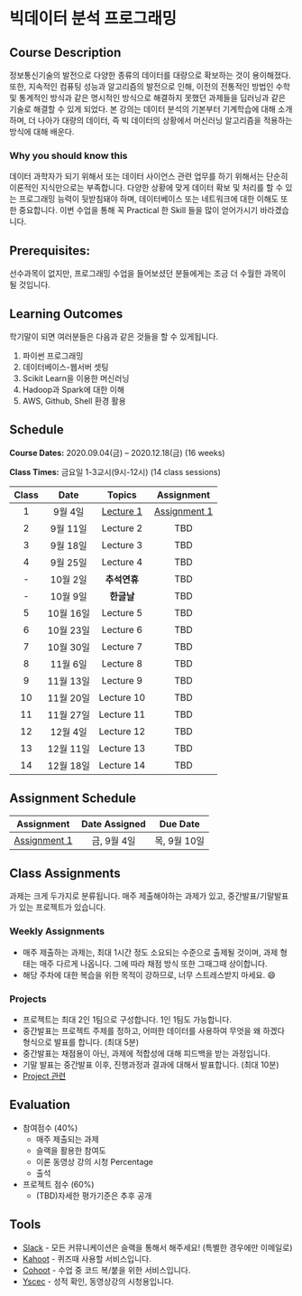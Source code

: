 # 빅데이터 분석 프로그래밍


## Course Description

정보통신기술의 발전으로 다양한 종류의 데이터를 대량으로 확보하는 것이 용이해졌다. 또한, 지속적인 컴퓨팅 성능과 알고리즘의 발전으로 인해, 이전의 전통적인 방법인 수학 및 통계적인 방식과 같은 명시적인 방식으로 해결하지 못했던 과제들을 딥러닝과 같은 기술로 해결할 수 있게 되었다. 본 강의는 데이터 분석의 기본부터 기계학습에 대해 소개하며, 더 나아가 대량의 데이터, 즉 빅 데이터의 상황에서 머신러닝 알고리즘을 적용하는 방식에 대해 배운다.


### Why you should know this

데이터 과학자가 되기 위해서 또는 데이터 사이언스 관련 업무를 하기 위해서는 단순히 이론적인 지식만으로는 부족합니다. 다양한 상황에 맞게 데이터 확보 및 처리를 할 수 있는 프로그래밍 능력이 뒷받침돼야 하며, 데이터베이스 또는 네트워크에 대한 이해도 또한 중요합니다. 이번 수업을 통해 꼭 Practical 한 Skill 들을 많이 얻어가시기 바라겠습니다.

## Prerequisites:  
선수과목이 없지만, 프로그래밍 수업을 들어보셨던 분들에게는 조금 더 수월한 과목이 될 것입니다.

## Learning Outcomes

학기말이 되면 여러분들은 다음과 같은 것들을 할 수 있게됩니다.

1. 파이썬 프로그래밍
1. 데이터베이스-웹서버 셋팅
1. Scikit Learn을 이용한 머신러닝
1. Hadoop과 Spark에 대한 이해
1. AWS, Github, Shell 환경 활용

## Schedule

**Course Dates:** 2020.09.04(금) – 2020.12.18(금) (16 weeks)

**Class Times:** 금요일 1-3교시(9시-12시) (14 class sessions)

| Class |          Date          |                 Topics                  |                 Assignment                  |
|:-----:|:----------------------:|:---------------------------------------:|:---------------------------------------:|
|  1 |  9월 4일               | [Lecture 1] | [Assignment 1] |
|  2 |  9월 11일               | Lecture 2 |  TBD |
|  3 |  9월 18일               | Lecture 3 | TBD |
|  4 |  9월 25일               | Lecture 4 | TBD |
|  - |  10월 2일               | **추석연휴** | TBD |
|  - |  10월 9일               | **한글날** | TBD |
|  5 |  10월 16일               | Lecture 5 | TBD |
|  6 |  10월 23일               | Lecture 6 | TBD |
|  7 |  10월 30일               | Lecture 7 | TBD |
|  8 |  11월 6일              | Lecture 8 | TBD |
|  9 |  11월 13일              | Lecture 9 | TBD |
|  10 |  11월 20일              | Lecture 10 | TBD |
| 11 |  11월 27일              | Lecture 11 | TBD |
| 12 |  12월 4일              | Lecture 12 | TBD |
| 13 |  12월 11일              | Lecture 13 | TBD |
| 14 |  12월 18일                | Lecture 14 | TBD |





[Lecture 1]: lecture/week-01
[Lecture 2]: lecture/week-02
[Lecture 3]: lecture/week-03
[Lecture 4]: lecture/week-04
[Lecture 5]: lecture/week-05
[Lecture 6]: lecture/week-06
[Lecture 7]: lecture/week-07
[Lecture 8]: lecture/week-08
[Lecture 9]: lecture/week-09
[Lecture 10]: lecture/week-10
[Lecture 11]: lecture/week-11
[Lecture 12]: lecture/week-12
[Lecture 13]: lecture/week-13
[Lecture 14]: lecture/week-14

[Assignment 1]: assignment/week-01/README.md

## Assignment Schedule 


|                        Assignment                         | Date Assigned |   Due Date   |
|:---------------------------------------------------------:|:-------------:|:------------:|
| [Assignment 1]                      |  금, 9월 4일  |  목, 9월 10일 | 




## Class Assignments

과제는 크게 두가지로 분류됩니다. 매주 제출해야하는 과제가 있고, 중간발표/기말발표가 있는 프로젝트가 있습니다.

### Weekly Assignments

- 매주 제출하는 과제는, 최대 1시간 정도 소요되는 수준으로 출제될 것이며, 과제 형태는 매주 다르게 나옵니다. 그에 따라 채점 방식 또한 그때그때 상이합니다.
- 해당 주차에 대한 복습을 위한 목적이 강하므로, 너무 스트레스받지 마세요. :smile:

### Projects
- 프로젝트는 최대 2인 1팀으로 구성합니다. 1인 1팀도 가능합니다. 
- 중간발표는 프로젝트 주제를 정하고, 어떠한 데이터를 사용하여 무엇을 왜 하겠다 형식으로 발표를 합니다. (최대 5분) 
- 중간발표는 채점용이 아닌, 과제에 적합성에 대해 피드백을 받는 과정입니다. 
- 기말 발표는 중간발표 이후, 진행과정과 결과에 대해서 발표합니다. (최대 10분)
- [Project 관련](https://github.com/yonsei-gsi-bigdata-2020-fall/Main/tree/master/project)

## Evaluation


- 참여점수 (40%)
    - 매주 제출되는 과제
    - 슬랙을 활용한 참여도
    - 이론 동영상 강의 시청 Percentage
    - 출석
- 프로젝트 점수 (60%)
    - (TBD)자세한 평가기준은 추후 공개

## Tools

- [Slack](https://gsi7564-012020-fall.slack.com/) - 모든 커뮤니케이션은 슬랙을 통해서 해주세요! (특별한 경우에만 이메일로)
- [Kahoot](https://kahoot.it) - 퀴즈때 사용할 서비스입니다.
- [Cohoot](https://cohoot.link) - 수업 중 코드 복/붙을 위한 서비스입니다.
- [Yscec](https://yscec.yonsei.ac.kr/course/view.php?id=171952) - 성적 확인, 동영상강의 시청용입니다.
